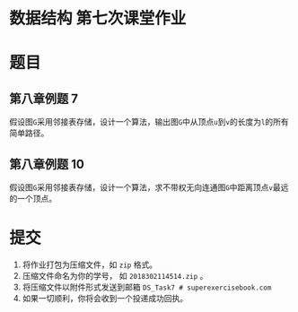 # 数据结构 第七次课堂作业

# 题目

## 第八章例题 7
假设图```G```采用邻接表存储，设计一个算法，输出图```G```中从顶点```u```到```v```的长度为```l```的所有简单路径。

## 第八章例题 10
假设图```G```采用邻接表存储，设计一个算法，求不带权无向连通图```G```中距离顶点```v```最远的一个顶点。

# 提交
1. 将作业打包为压缩文件，如 ```zip``` 格式。
2. 压缩文件命名为你的学号， 如 ```2018302114514.zip``` 。 
3. 将压缩文件以附件形式发送到邮箱 ```DS_Task7 # superexercisebook.com```
4. 如果一切顺利，你将会收到一个投递成功回执。